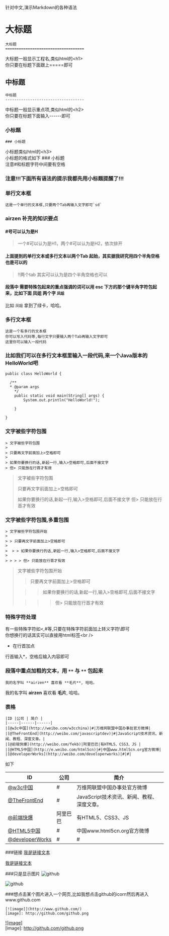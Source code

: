 针对中文,演示Markdown的各种语法




  
大标题
===================================

	大标题
	===================================

  大标题一般显示工程名,类似html的\<h1\><br />
  你只要在标题下面跟上=====即可

  
中标题
-----------------------------------

	中标题
	-----------------------------------

  中标题一般显示重点项,类似html的\<h2\><br />
  你只要在标题下面输入------即可
  
### 小标题

	### 小标题

  小标题类似html的\<h3\><br />
  小标题的格式如下 ### 小标题<br />
  注意#和标题字符中间要有空格

### 注意!!!下面所有语法的提示我都先用小标题提醒了!!! 

### 单行文本框
    这是一个单行的文本框,只要两个Tab再输入文字即可`sd`

### airzen 补充的知识要点 

#### #号可以认为是H
> 一个#可以认为是H1，两个#可以认为是H2，依次排开

#### 上面提到的单行文本或多行文本以两个Tab 起始，其实据我研究用四个半角空格也是可以的
> !!两个tab 其实可以认为是四个半角空格也可以

#### 段落中 需要特殊包起来的重点强调的词可以用 esc 下方的那个键半角字符包起来，比如下面 凤姐 两个字 `凤姐`

比如 `凤姐` 拿到了绿卡，哈哈。

### 多行文本框  
    这是一个有多行的文本框
    你可以写入代码等,每行文字只要输入两个Tab再输入文字即可
    这里你可以输入一段代码

### 比如我们可以在多行文本框里输入一段代码,来一个Java版本的HelloWorld吧
    public class HelloWorld {

      /**
      * @param args
	    */
	    public static void main(String[] args) {
		    System.out.println("HelloWorld!");

	    }

    }

### 文字被些字符包围

	> 文字被些字符包围
	>
	> 只要再文字前面加上>空格即可
	>
	> 如果你要换行的话,新起一行,输入>空格即可,后面不接文字
	> 但> 只能放在行首才有效

> 文字被些字符包围
>
> 只要再文字前面加上>空格即可
>
> 如果你要换行的话,新起一行,输入>空格即可,后面不接文字
> 但> 只能放在行首才有效

### 文字被些字符包围,多重包围

	> 文字被些字符包围开始
	>
	> > 只要再文字前面加上>空格即可
	>
	>  > > 如果你要换行的话,新起一行,输入>空格即可,后面不接文字
	>
	> > > > 但> 只能放在行首才有效

> 文字被些字符包围开始
>
> > 只要再文字前面加上>空格即可
>
>  > > 如果你要换行的话,新起一行,输入>空格即可,后面不接文字
>
> > > > 但> 只能放在行首才有效

### 特殊字符处理
有一些特殊字符如<,#等,只要在特殊字符前面加上转义字符\即可<br />
你想换行的话其实可以直接用html标签\<br /\>



* 在行首加点

行首输入*，空格后输入内容即可
    
### 段落中重点加粗的文本，用 `**` 与 `**` 包起来

	我的名字叫 **airzen** 喜欢看 **毛片**, 哈哈。

我的名字叫 **airzen** 喜欢看 **毛片**, 哈哈。

### 表格 


	|ID |公司 | 简介 |
	|-----|------|------|
	|[@w3c中国](http://weibo.com/w3cchina)|#|万维网联盟中国办事处官方微博|
	|[@TheFrontEnd](http://weibo.com/javascriptdev)|#|JavaScript技术资讯、新闻、教程、深度文章。|
	|[@前端快爆](http://weibo.com/fekb)|阿里巴巴|有HTML5、CSS3、JS |
	|[@HTML5中国](http://e.weibo.com/html5cn)|#|中国www.html5cn.org官方微博|
	|[@developerWorks](http://weibo.com/developerworks)|#|#|

如下

|ID |公司 | 简介 |
|-----|------|------|
|[@w3c中国](http://weibo.com/w3cchina)|#|万维网联盟中国办事处官方微博|
|[@TheFrontEnd](http://weibo.com/javascriptdev)|#|JavaScript技术资讯、新闻、教程、深度文章。|
|[@前端快爆](http://weibo.com/fekb)|阿里巴巴|有HTML5、CSS3、JS |
|[@HTML5中国](http://e.weibo.com/html5cn)|#|中国www.html5cn.org官方微博|
|[@developerWorks](http://weibo.com/developerworks)|#|#|


###链接
	[我是链接文本](http://www.xx.com)

[我是链接文本](http://www.xx.com)


###只是显示图片 
    ![github](http://github.com/unicorn.png "alt 提示") 
    
![github](http://github.com/unicorn.png "alt 提示")  
  
###想点击某个图片进入一个网页,比如我想点击github的icorn然后再进入www.github.com  

	[![image]](http://www.github.com/)  
	[image]: http://github.com/github.png

[![image]](http://www.github.com/)  
[image]: http://github.com/github.png
